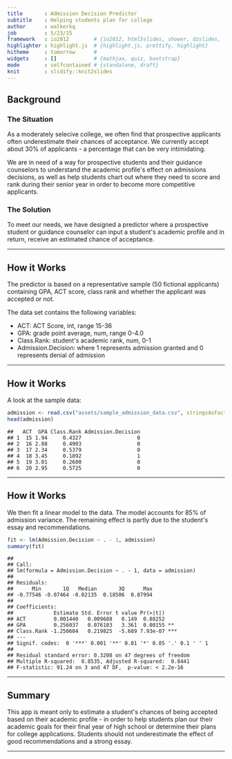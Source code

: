 ```yaml
---
title       : Admission Decision Predictor 
subtitle    : Helping students plan for college
author      : walkerkq
job         : 5/23/15
framework   : io2012        # {io2012, html5slides, shower, dzslides, ...}
highlighter : highlight.js  # {highlight.js, prettify, highlight}
hitheme     : tomorrow      # 
widgets     : []            # {mathjax, quiz, bootstrap}
mode        : selfcontained # {standalone, draft}
knit        : slidify::knit2slides
---
```


## Background  

### The Situation  
As a moderately selecive college, we often find that prospective applicants often underestimate their chances of acceptance. We currently accept about 30% of applicants - a percentage that can be very intimidating.  

We are in need of a way for prospective students and their guidance counselors to understand the academic profile's effect on admissions decisions, as well as help students chart out where they need to score and rank during their senior year in order to become more competitive applicants.  

### The Solution

To meet our needs, we have designed a predictor where a prospective student or guidance counselor can input a student's academic profile and in return, receive an estimated chance of acceptance.

--- 

## How it Works

The predictor is based on a representative sample (50 fictional applicants) containing GPA, ACT score, class rank and whether the applicant was accepted or not.  

The data set contains the following variables:  
- ACT: ACT Score, int, range 15-36  
- GPA: grade point average, num, range 0-4.0  
- Class.Rank: student's academic rank, num, 0-1  
- Admission.Decision: where 1 represents admission granted and 0 represents denial of admission 

---

## How it Works  

A look at the sample data:  


```r
admission <- read.csv("assets/sample_admission_data.csv", stringsAsFactors=FALSE)
head(admission)
```

```
##   ACT  GPA Class.Rank Admission.Decision
## 1  15 1.94     0.4327                  0
## 2  16 2.88     0.4903                  0
## 3  17 2.34     0.5379                  0
## 4  18 3.45     0.1892                  1
## 5  19 3.01     0.2600                  0
## 6  20 2.95     0.5725                  0
```

--- 

## How it Works

We then fit a linear model to the data. The model accounts for 85% of admission variance. The remaining effect is partly due to the student's essay and recommendations.  


```r
fit <- lm(Admission.Decision ~ . - 1, admission)
summary(fit)
```

```
## 
## Call:
## lm(formula = Admission.Decision ~ . - 1, data = admission)
## 
## Residuals:
##      Min       1Q   Median       3Q      Max 
## -0.77546 -0.07464 -0.02135  0.18506  0.87994 
## 
## Coefficients:
##             Estimate Std. Error t value Pr(>|t|)    
## ACT         0.001440   0.009688   0.149  0.88252    
## GPA         0.256037   0.076183   3.361  0.00155 ** 
## Class.Rank -1.250604   0.219825  -5.689 7.93e-07 ***
## ---
## Signif. codes:  0 '***' 0.001 '**' 0.01 '*' 0.05 '.' 0.1 ' ' 1
## 
## Residual standard error: 0.3208 on 47 degrees of freedom
## Multiple R-squared:  0.8535,	Adjusted R-squared:  0.8441 
## F-statistic: 91.24 on 3 and 47 DF,  p-value: < 2.2e-16
```

---  

## Summary  

This app is meant only to estimate a student's chances of being accepted based on their academic profile - in order to help students plan our their academic goals for their final year of high school or determine their plans for college applications. Students should not underestimate the effect of good recommendations and a strong essay.    

---  
